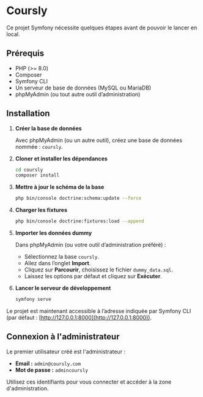 # Coursly

Ce projet Symfony nécessite quelques étapes avant de pouvoir le lancer en local.

## Prérequis

* PHP (>= 8.0)
* Composer
* Symfony CLI
* Un serveur de base de données (MySQL ou MariaDB)
* phpMyAdmin (ou tout autre outil d’administration)

## Installation

1. **Créer la base de données**

   Avec phpMyAdmin (ou un autre outil), créez une base de données nommée : `coursly`.

2. **Cloner et installer les dépendances**

   ```bash
   cd coursly
   composer install
   ```

3. **Mettre à jour le schéma de la base**

   ```bash
   php bin/console doctrine:schema:update --force
   ```

4. **Charger les fixtures**

   ```bash
   php bin/console doctrine:fixtures:load --append
   ```

5. **Importer les données dummy**

   Dans phpMyAdmin (ou votre outil d’administration préféré) :

   * Sélectionnez la base `coursly`.
   * Allez dans l’onglet **Import**.
   * Cliquez sur **Parcourir**, choisissez le fichier `dummy_data.sql`.
   * Laissez les options par défaut et cliquez sur **Exécuter**.
   
6. **Lancer le serveur de développement**

   ```bash
   symfony serve
   ```

Le projet est maintenant accessible à l’adresse indiquée par Symfony CLI (par défaut : [http://127.0.0.1:8000](http://127.0.0.1:8000)).

## Connexion à l'administrateur

Le premier utilisateur créé est l'administrateur :

* **Email :** `admin@coursly.com`
* **Mot de passe :** `admincoursly`

Utilisez ces identifiants pour vous connecter et accéder à la zone d'administration.
